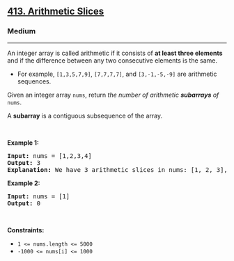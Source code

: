 <h2><a href="https://leetcode.com/problems/arithmetic-slices/">413. Arithmetic Slices</a></h2><h3>Medium</h3><hr><div><p>An integer array is called arithmetic if it consists of <strong>at least three elements</strong> and if the difference between any two consecutive elements is the same.</p>

<ul>
	<li>For example, <code>[1,3,5,7,9]</code>, <code>[7,7,7,7]</code>, and <code>[3,-1,-5,-9]</code> are arithmetic sequences.</li>
</ul>

<p>Given an integer array <code>nums</code>, return <em>the number of arithmetic <strong>subarrays</strong> of</em> <code>nums</code>.</p>

<p>A <strong>subarray</strong> is a contiguous subsequence of the array.</p>

<p>&nbsp;</p>
<p><strong>Example 1:</strong></p>

<pre style="position: relative;"><strong>Input:</strong> nums = [1,2,3,4]
<strong>Output:</strong> 3
<strong>Explanation:</strong> We have 3 arithmetic slices in nums: [1, 2, 3], [2, 3, 4] and [1,2,3,4] itself.
<div class="open_grepper_editor" title="Edit &amp; Save To Grepper"></div></pre>

<p><strong>Example 2:</strong></p>

<pre style="position: relative;"><strong>Input:</strong> nums = [1]
<strong>Output:</strong> 0
<div class="open_grepper_editor" title="Edit &amp; Save To Grepper"></div></pre>

<p>&nbsp;</p>
<p><strong>Constraints:</strong></p>

<ul>
	<li><code>1 &lt;= nums.length &lt;= 5000</code></li>
	<li><code>-1000 &lt;= nums[i] &lt;= 1000</code></li>
</ul>
</div>